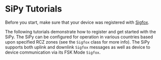 # SiPy Tutorials

Before you start, make sure that your device was registered with [Sigfox](../../gettingstarted/registration/sigfox.md).

The following tutorials demonstrate how to register and get started with the SiPy. The SiPy can be configured for operation in various countries based upon specified RCZ zones (see the `Sigfox` class for more info). The SiPy supports both uplink and downlink `Sigfox` messages as well as device to device communication via its FSK Mode `Sigfox`.